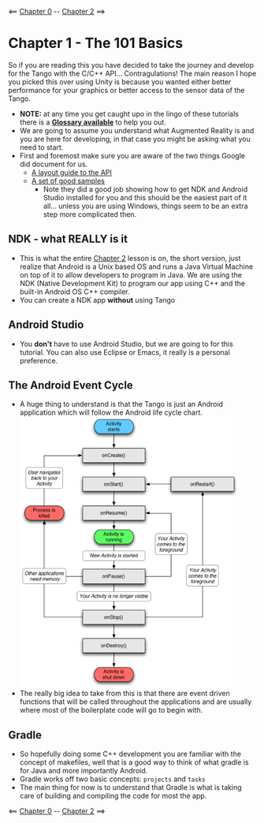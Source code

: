 <== [Chapter 0](./Chapter_00.md) -- [Chapter 2](./Chapter_02.md) ==>

# Chapter 1 - The 101 Basics

So if you are reading this you have decided to take the journey and develop for the Tango with the C/C++ API... Contragulations! The main reason I hope you picked this over using Unity is because you wanted either better performance for your graphics or better access to the sensor data of the Tango.

* **NOTE:** at any time you get caught upo in the lingo of these tutorials there is a [**Glossary available**](../Glossary.md) to help you out.
* We are going to assume you understand what Augmented Reality is and you are here for developing, in that case you might be asking what you need to start.
* First and foremost make sure you are aware of the two things Google did document for us.
    * [A layout guide to the API](https://developers.google.com/tango/apis/c/)
    * [A set of good samples](https://github.com/googlesamples/tango-examples-c/)
        * Note they did a good job showing how to get NDK and Android Studio installed for you and this should be the easiest part of it all... unless you are using Windows, things seem to be an extra step more complicated then.
        
## NDK - what REALLY is it
* This is what the entire [Chapter 2](./Chapter_02.md) lesson is on, the short version, just realize that Android is a Unix based OS and runs a Java Virtual Machine on top of it to allow developers to program in Java. We are using the NDK (Native Development Kit) to program our app using C++ and the built-in Android OS C++ compiler.
* You can create a NDK app **without** using Tango

## Android Studio
* You **don't** have to use Android Studio, but we are going to for this tutorial. You can also use Eclipse or Emacs, it really is a personal preference. 

## The Android Event Cycle
* A huge thing to understand is that the Tango is just an Android application which will follow the Android life cycle chart.
![Android Life Cycle](../images/Chapter_01_IMG_001.png)
* The really big idea to take from this is that there are event driven functions that will be called throughout the applications and are usually where most of the boilerplate code will go to begin with.

## Gradle
* So hopefully doing some C++ development you are familiar with the concept of makefiles, well that is a good way to think of what gradle is for Java and more importantly Android.
* Gradle works off two basic concepts: `projects` and `tasks`
* The main thing for now is to understand that Gradle is what is taking care of building and compiling the code for most the app.

<== [Chapter 0](./Chapter_00.md) -- [Chapter 2](./Chapter_02.md) ==>